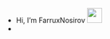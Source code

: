 -  Hi, I’m FarruxNosirov <img src="https://media0.giphy.com/media/Vhd10uVrDjMhAG7IyV/giphy.gif?cid=ecf05e47f9i1p4pf9xr7h5u9saivv1qrqfh0wkdcy2tdu6zb&rid=giphy.gif&ct=s" width="30px"/>
-


